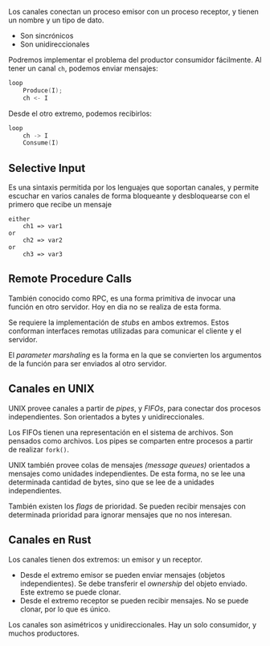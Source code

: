 Los canales conectan un proceso emisor con un proceso receptor, y tienen un nombre y un tipo de dato.

- Son sincrónicos
- Son unidireccionales

Podremos implementar el problema del productor consumidor fácilmente. Al tener un canal `ch`, podemos enviar mensajes:

```C
loop
	Produce(I);
	ch <- I
```

Desde el otro extremo, podemos recibirlos:

```C
loop
	ch -> I
	Consume(I)
```

## Selective Input

Es una sintaxis permitida por los lenguajes que soportan canales, y permite escuchar en varios canales de forma bloqueante y desbloquearse con el primero que recibe un mensaje

```
either
	ch1 => var1
or
	ch2 => var2
or
	ch3 => var3
```

## Remote Procedure Calls

También conocido como RPC, es una forma primitiva de invocar una función en otro servidor. Hoy en dia no se realiza de esta forma.

Se requiere la implementación de *stubs* en ambos extremos. Estos conforman interfaces remotas utilizadas para comunicar el cliente y el servidor.

El *parameter marshaling* es la forma en la que se convierten los argumentos de la función para ser enviados al otro servidor.

## Canales en UNIX

UNIX provee canales a partir de *pipes*, y *FIFOs*, para conectar dos procesos independientes. Son orientados a bytes y unidireccionales.

Los FIFOs tienen una representación en el sistema de archivos. Son pensados como archivos. Los pipes se comparten entre procesos a partir de realizar `fork()`.

UNIX también provee colas de mensajes *(message queues)* orientados a mensajes como unidades independientes. De esta forma, no se lee una determinada cantidad de bytes, sino que se lee de a unidades independientes.

También existen los *flags* de prioridad. Se pueden recibir mensajes con determinada prioridad para ignorar mensajes que no nos interesan.

## Canales en Rust

Los canales tienen dos extremos: un emisor y un receptor.

- Desde el extremo emisor se pueden enviar mensajes (objetos independientes). Se debe transferir el *ownership* del objeto enviado. Este extremo se puede clonar.
- Desde el extremo receptor se pueden recibir mensajes. No se puede clonar, por lo que es único.

Los canales son asimétricos y unidireccionales. Hay un solo consumidor, y muchos productores.
